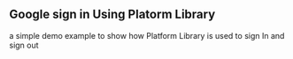 ## Google sign in Using Platorm Library

a simple demo example to show how Platform Library is used to sign In and sign out
